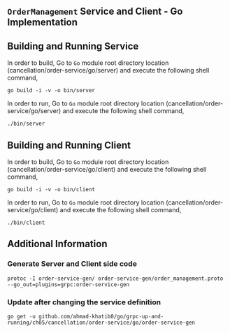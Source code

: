 ## ``OrderManagement`` Service and Client - Go Implementation

## Building and Running Service

In order to build, Go to ``Go`` module root directory location (cancellation/order-service/go/server) and execute the following
 shell command,
```
go build -i -v -o bin/server
```

In order to run, Go to ``Go`` module root directory location (cancellation/order-service/go/server) and execute the following
shell command,

```
./bin/server
```

## Building and Running Client   

In order to build, Go to ``Go`` module root directory location (cancellation/order-service/go/client) and execute the following
 shell command,
```
go build -i -v -o bin/client
```

In order to run, Go to ``Go`` module root directory location (cancellation/order-service/go/client) and execute the following
shell command,

```
./bin/client
```

## Additional Information

### Generate Server and Client side code 
``` 
protoc -I order-service-gen/ order-service-gen/order_management.proto --go_out=plugins=grpc:order-service-gen
``` 

### Update after changing the service definition
``` 
go get -u github.com/ahmad-khatib0/go/grpc-up-and-running/ch05/cancellation/order-service/go/order-service-gen
```
